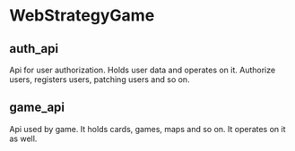 # WebStrategyGame
## auth_api
Api for user authorization. Holds user data and operates on it. Authorize users, registers users, patching users and so on.
## game_api
Api used by game. It holds cards, games, maps and so on. It operates on it as well.
